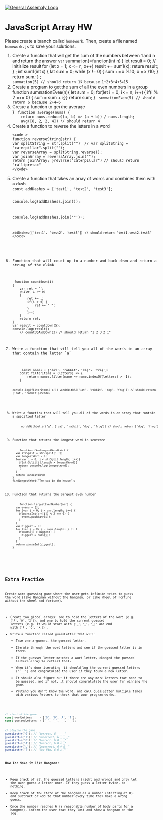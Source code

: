[![General Assembly Logo](https://camo.githubusercontent.com/1a91b05b8f4d44b5bbfb83abac2b0996d8e26c92/687474703a2f2f692e696d6775722e636f6d2f6b6538555354712e706e67)](https://generalassemb.ly/education/web-development-immersive)

# JavaScript Array HW

Please create a branch called `homework`. Then, create a file named `homework.js` to save your solutions.

<ol>
  <li>Create a function that will get the sum of the numbers between 1 and n and return the answer
  var summation(=function(int n) 
{ 
   let result = 0; // initialize result 
    for (let x = 1; x <= n; x++) 
        result += sum1(x); 
        return result; 
} ;
int sum1(int x) 
{ 
    lat sum = 0; 
    while (x != 0) 
    { 
        sum += x %10; 
        x   = x /10; 
    } 
    return sum; 
} ;
  <br>
    <code>summation(5) // should return 15 because 1+2+3+4+5=15</code>
  </li>
  <li>Create a program to get the sum of all the even numbers in a group
  <br>
  function summationEven(n){
    let sum = 0;
  for(let i = 0; i <= n; i++) {
  if(i % 2 === 0) {
   sum = sum + i;}}
     return sum;
}
    <code > summationEven(5) // should return 6 because 2+4=6</code>
  </li>
    
  <li>Create a function to get the average 

  <br>
}
    <code> function average(nums) {
    return nums.reduce((a, b) => (a + b)) / nums.length;
    avg([8, 2, 2, 4]) // should return 4</code>
  </li>
  <li>Create a function to reverse the letters in a word
  <br>

    <code > 
    function reverseString(str) {
    var splitString = str.split(""); // var splitString = "caterpillar".split("");
    var reverseArray = splitString.reverse(); 
    var joinArray = reverseArray.join(""); 
    return joinArray; }reverse("caterpillar") // should return "rallipretac"
    </code>
  </li>
  <li>Create a function that takes an array of words and combines them with a dash
  <br>
    <code >const addDashes = ['test1', 'test2', 'test3'];

console.log(addDashess.join());

console.log(addDashes.join('"'));
 
    addDashes(['test1', 'test2', 'test3']) // should return "test1-test2-test3"</code>
  </li>
  <li>Function that will count up to a number and back down and return a string of the climb
  <br>
    <code>
 function countdown(i)    
{
    var ret = "";   
    while( i >= 0)
    {
        ret += i;
        if(i > 0) {
            ret += " "; 
        }
        i--;   
    }
    return ret;
}
var result = countdown(5);  
console.log(result);
    // countUpAndDown(3) // should return "1 2 3 2 1"</code>
  </li>
  <li>Write a function that will tell you all of the words in an array that contain the letter `a`
  <br>
    <code >
     const names = ['cat', 'rabbit', 'dog', 'frog'];
    const filterItems = (letters) => {
        return names.filter(name => name.indexOf(letters) > -1);
    } 

    console.log(filterItems('a')) wordsWithA(['cat', 'rabbit', 'dog', 'frog']) // should return ['cat', 'rabbit']</code>
  </li>
  <li>Write a function that will tell you all of the words in an array that contain a specified letter
  <br>
    <code > wordsWithLetter("g", ['cat', 'rabbit', 'dog', 'frog']) // should return ['dog', 'frog']</code>
  </li>
  <li>Function that returns the longest word in sentence
  <br>
    <code>function findLongestWord(str) {
  var strSplit = str.split(' ');
  var longestWord = 0;
  for(var i = 0; i < strSplit.length; i++){
    if(strSplit[i].length > longestWord){
	return console.log(longestWord);
     }
  }
  return longestWord;
}
findLongestWord("The cat in the house");</code>
  </li>
  <li>Function that returns the largest even number
  <br>
    <code>function largestEvenNumber(arr) {
  var evens = [];
  for (var i = 0; i < arr.length; i++) {
    if(parseInt(arr[i]) % 2 === 0) {
      evens.push(arr[i]);
    }
  }
  var biggest = 0;
  for (var j = 0; j < nums.length; j++) {
    if(nums[j] > biggest) {
      biggest = nums[j];
    }
  }
  return parseInt(biggest);
}
</code>
  </li>
</ol>

## Extra Practice

Create word guessing game where the user gets infinite tries to guess the word (like Hangman without the hangman, or like Wheel of Fortune without the wheel and fortune).

- Create two global arrays: one to hold the letters of the word (e.g. `['F', 'O', 'X']`), and one to hold the current guessed letters (e.g. it would start with `['_', '_', '_]'` and end with `['F', 'O', 'X']`)`.
- Write a function called guessLetter that will:
  - Take one argument, the guessed letter.
  - Iterate through the word letters and see if the guessed letter is in there.
  - If the guessed letter matches a word letter, changed the guessed letters array to reflect that.
  - When it's done iterating, it should log the current guessed letters ('F__') and congratulate the user if they found a new letter.
  - It should also figure out if there are any more letters that need to be guessed, and if not, it should congratulate the user for winning the game.
  - Pretend you don't know the word, and call guessLetter multiple times with various letters to check that your program works.

```js
// start of the game
const wordLetters     = ['G', 'O', 'A', 'T'];
const guessedLetters  = ['_', '_', '_', '_'];


// playing the game
guessLetter('G'); // "Correct, G _ _ _"
guessLetter('I'); // "Incorrect, G _ _ _"
guessLetter('O'); // "Correct, G O _ _"
guessLetter('A'); // "Correct, G O A _"
guessLetter('L'); // "Incorrect, G O A _"
guessLetter('T'); // "You Win, G O A T"
```
**How To: Make it like Hangman:**
- Keep track of all the guessed letters (right and wrong) and only let the user guess a letter once. If they guess a letter twice, do nothing.
- Keep track of the state of the hangman as a number (starting at 0), and subtract or add to that number every time they make a wrong guess.
- Once the number reaches 6 (a reasonable number of body parts for a hangman), inform the user that they lost and show a hangman on the log.
